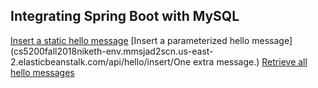## Integrating Spring Boot with MySQL
[Insert a static hello message](http://cs5200fall2018niketh-env.mmsjad2scn.us-east-2.elasticbeanstalk.com/api/hello/insert)
[Insert a parameterized hello message](cs5200fall2018niketh-env.mmsjad2scn.us-east-2.elasticbeanstalk.com/api/hello/insert/One extra message.)
[Retrieve all hello messages](http://cs5200fall2018niketh-env.mmsjad2scn.us-east-2.elasticbeanstalk.com/api/hello/select/all)

